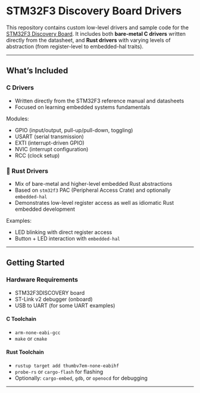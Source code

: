 #  STM32F3 Discovery Board Drivers

This repository contains custom low-level drivers and sample code for the [STM32F3 Discovery Board](https://www.st.com/en/evaluation-tools/stm32f3discovery.html). It includes both **bare-metal C drivers** written directly from the datasheet, and **Rust drivers** with varying levels of abstraction (from register-level to embedded-hal traits).

---

## What’s Included

### C Drivers
- Written directly from the STM32F3 reference manual and datasheets
- Focused on learning embedded systems fundamentals

Modules:
- GPIO (input/output, pull-up/pull-down, toggling)
- USART (serial transmission)
- EXTI (interrupt-driven GPIO)
- NVIC (interrupt configuration)
- RCC (clock setup)

### 🦀 Rust Drivers
- Mix of bare-metal and higher-level embedded Rust abstractions
- Based on `stm32f3` PAC (Peripheral Access Crate) and optionally `embedded-hal`
- Demonstrates low-level register access as well as idiomatic Rust embedded development

Examples:
- LED blinking with direct register access
- Button + LED interaction with `embedded-hal`

---

##  Getting Started

### Hardware Requirements
- STM32F3DISCOVERY board
- ST-Link v2 debugger (onboard)
- USB to UART (for some UART examples)

#### C Toolchain
- `arm-none-eabi-gcc`
- `make` or `cmake`

#### Rust Toolchain
- `rustup target add thumbv7em-none-eabihf`
- `probe-rs` or `cargo-flash` for flashing
- Optionally: `cargo-embed`, `gdb`, or `openocd` for debugging

---


